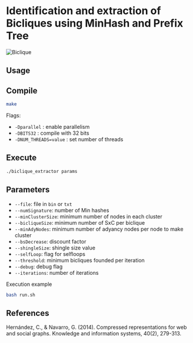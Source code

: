 # Identification and extraction of Bicliques using MinHash and Prefix Tree

![Biclique](https://upload.wikimedia.org/wikipedia/commons/thumb/f/f3/Biclique_K_3_3.svg/2381px-Biclique_K_3_3.svg.png)

## Usage


## Compile

```bash
make
```
Flags:
* `-Dparallel` : enable parallelism
* `-DBITS32` : compile with 32 bits 
* `-DNUM_THREADS=value` : set number of threads
    
    

## Execute


```bash
./biclique_extractor params
```

## Parameters

* `--file`: file in `bin` or `txt`
* `--numSignature`: number of Min hashes
* `--minClusterSize`: minimum number of nodes in each cluster
* `--bicliqueSize`: minimum number of SxC per biclique 
* `--minAdyNodes`: minimum number of adyancy nodes per node to make cluster
* `--bsDecrease`: discount factor 
* `--shingleSize`: shingle size value
* `--selfLoop`: flag for selfloops
* `--threshold`: minimum bicliques founded per iteration
* `--debug`: debug flag
* `--iterations`: number of iterations


Execution example 
```bash
bash run.sh
```

## References

Hernández, C., & Navarro, G. (2014). Compressed representations for web and social graphs. Knowledge and information systems, 40(2), 279-313.
